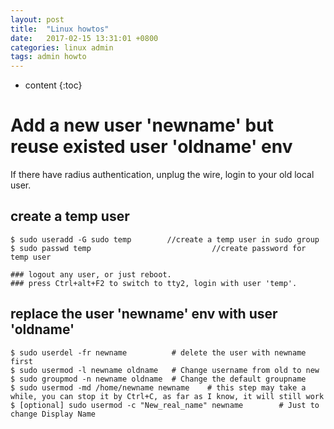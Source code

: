 ```yaml
---
layout: post
title:  "Linux howtos"
date:   2017-02-15 13:31:01 +0800
categories: linux admin
tags: admin howto
---
```


* content
{:toc}


# Add a new user 'newname' but reuse existed user 'oldname' env

If there have radius authentication, unplug the wire, login to your old local user.

## create a temp user

    $ sudo useradd -G sudo temp        //create a temp user in sudo group
    $ sudo passwd temp                           //create password for temp user

    ### logout any user, or just reboot.
    ### press Ctrl+alt+F2 to switch to tty2, login with user 'temp'.

## replace the user 'newname' env with user 'oldname'

    $ sudo userdel -fr newname          # delete the user with newname first
    $ sudo usermod -l newname oldname   # Change username from old to new
    $ sudo groupmod -n newname oldname  # Change the default groupname
    $ sudo usermod -md /home/newname newname    # this step may take a while, you can stop it by Ctrl+C, as far as I know, it will still work
    $ [optional] sudo usermod -c "New_real_name" newname        # Just to change Display Name

 
